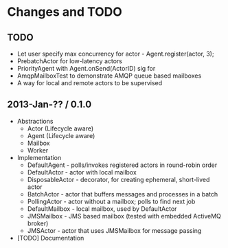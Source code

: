 # Changes and TODO

## TODO

* Let user specify max concurrency for actor - Agent.register(actor, 3);
* PrebatchActor for low-latency actors
* PriorityAgent with Agent.onSend(ActorID) sig for
* AmqpMailboxTest to demonstrate AMQP queue based mailboxes
* A way for local and remote actors to be supervised

## 2013-Jan-?? / 0.1.0

* Abstractions
  * Actor (Lifecycle aware)
  * Agent (Lifecycle aware)
  * Mailbox
  * Worker
* Implementation
  * DefaultAgent    - polls/invokes registered actors in round-robin order
  * DefaultActor    - actor with local mailbox
  * DisposableActor - decorator, for creating ephemeral, short-lived actor
  * BatchActor      - actor that buffers messages and processes in a batch
  * PollingActor    - actor without a mailbox; polls to find next job
  * DefaultMailbox  - local mailbox, used by DefaultActor
  * JMSMailbox      - JMS based mailbox (tested with embedded ActiveMQ broker)
  * JMSActor        - actor that uses JMSMailbox for message passing
* [TODO] Documentation
